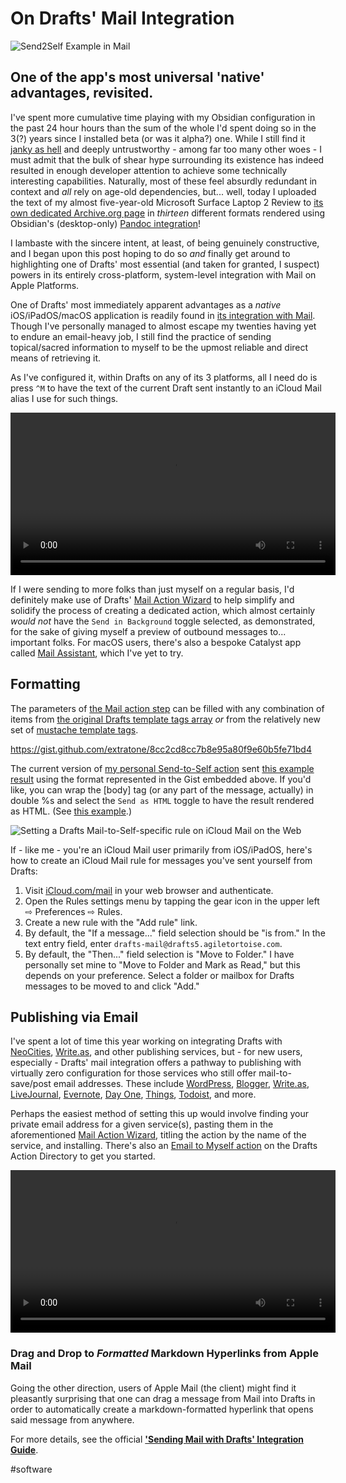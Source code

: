 # On Drafts' Mail Integration

![Send2Self Example in Mail](https://user-images.githubusercontent.com/43663476/189065881-56ddbc72-f397-4fe3-be57-e409668427fe.png)

## One of the app's most universal 'native' advantages, revisited.

<!--more-->

I've spent more cumulative time playing with my Obsidian configuration in the past 24 hour hours than the sum of the whole I'd spent doing so in the 3(?) years since I installed beta (or was it alpha?) one. While I still find it [janky as hell](https://youtu.be/Q8vkBuYJOz8) and deeply untrustworthy - among far too many other woes - I must admit that the bulk of shear hype surrounding its existence has indeed resulted in enough developer attention to achieve some technically interesting capabilities. Naturally, most of these feel absurdly redundant in context and *all* rely on age-old dependencies, but... well, today I uploaded the text of my almost five-year-old Microsoft Surface Laptop 2 Review to [its own dedicated Archive.org page](https://archive.org/details/microsoft-surface-laptop-2) in *thirteen* different formats rendered using Obsidian's (desktop-only) [Pandoc integration](https://obsidian.md/plugins?id=obsidian-pandoc)!

I lambaste with the sincere intent, at least, of being genuinely constructive, and I began upon this post hoping to do so *and* finally get around to highlighting one of Drafts' most essential (and taken for granted, I suspect) powers in its entirely cross-platform, system-level integration with Mail on Apple Platforms.

One of Drafts' most immediately apparent advantages as a *native* iOS/iPadOS/macOS application is readily found in [its integration with Mail](https://docs.getdrafts.com/docs/actions/steps/system#mail). Though I've personally managed to almost escape my twenties having yet to endure an email-heavy job, I still find the practice of sending topical/sacred information to myself to be the upmost reliable and direct means of retrieving it.

As I've configured it, within Drafts on any of its 3 platforms, all I need do is press `^M` to have the text of the current Draft sent instantly to an iCloud Mail alias I use for such things. 

<video controls width="520" height=auto>
  <source src="https://user-images.githubusercontent.com/43663476/189148302-688897be-b837-4f94-b5ea-c89972516c5a.MOV">
</video>

If I were sending to more folks than just myself on a regular basis, I'd definitely make use of Drafts' [Mail Action Wizard](https://tools.getdrafts.com/wizards/mail) to help simplify and solidify the process of creating a dedicated action, which almost certainly *would not* have the `Send in Background` toggle selected, as demonstrated, for the sake of giving myself a preview of outbound messages to... important folks. For macOS users, there's also a bespoke Catalyst app called [Mail Assistant](https://docs.getdrafts.com/misc/mail-assistant), which I've yet to try.

## Formatting

The parameters of [the Mail action step](https://docs.getdrafts.com/docs/actions/steps/system#mail) can be filled with any combination of items from [the original Drafts template tags array](https://docs.getdrafts.com/docs/actions/templates/drafts-templates) *or* from the relatively new set of [mustache template tags](https://docs.getdrafts.com/docs/actions/templates/mustache.html).

https://gist.github.com/extratone/8cc2cd8cc7b8e95a80f9e60b5fe71bd4

The current version of [my personal Send-to-Self action](https://directory.getdrafts.com/a/1wR) sent [this example result](https://app.sparkmailapp.com/web-share/GFZ2OLZskkVOrDVslliHP_H7lalF_81dS00IvpJv) using the format represented in the Gist embedded above. If you'd like, you can wrap the [body] tag (or any part of the message, actually) in double %s and select the `Send as HTML` toggle to have the result rendered as HTML. (See [this example](https://app.sparkmailapp.com/web-share/elWlx8eNRiw1nWICBT5p7eGcTs5XZsFO6-JuM1n1).)

![Setting a Drafts Mail-to-Self-specific rule on iCloud Mail on the Web](https://user-images.githubusercontent.com/43663476/190239278-4f5e7f12-37c1-4ad9-9c2e-7d7e76000f88.png)

If - like me - you're an iCloud Mail user primarily from iOS/iPadOS, here's how to create an iCloud Mail rule for messages you've sent yourself from Drafts:

1. Visit [iCloud.com/mail](https://www.icloud.com/mail/) in your web browser and authenticate.
2. Open the Rules settings menu by tapping the gear icon in the upper left ⇨ Preferences ⇨ Rules.
3. Create a new rule with the "Add rule" link.
4. By default, the "If a message..." field selection should be "is from." In the text entry field, enter `drafts-mail@drafts5.agiletortoise.com`.
5. By default, the "Then..." field selection is "Move to Folder." I have personally set mine to "Move to Folder and Mark as Read," but this depends on your preference. Select a folder or mailbox for Drafts messages to be moved to and click "Add."

## Publishing via Email

I've spent a lot of time this year working on integrating Drafts with [NeoCities](https://bilge.world/using-drafts-with-neocities), [Write.as](https://bilge.world/automating-writeas-posts), and other publishing services, but - for new users, especially - Drafts' mail integration offers a pathway to publishing with virtually zero configuration for those services who still offer mail-to-save/post email addresses. These include [WordPress](https://wordpress.com/support/post-by-email/), [Blogger](https://support.google.com/blogger/answer/154172?hl=en#:~:text=Click%20Save.-,to%20post%20by%20email%3A,-Important%3A%20Anyone%20who), [Write.as](https://howto.write.as/publish-via-email), [LiveJournal](https://www.livejournal.com/support/faq/187.html), [Evernote](https://help.evernote.com/hc/en-us/articles/360050995914), [Day One](https://dayoneapp.com/guides/tips-and-tutorials/create-entries-with-email/), [Things](https://culturedcode.com/things/support/articles/2908262/), [Todoist](https://www.keepproductive.com/blog/email-tasks-into-todoist), and more.

Perhaps the easiest method of setting this up would involve finding your private email address for a given service(s), pasting them in the aforementioned [Mail Action Wizard](https://tools.getdrafts.com/wizards/mail), titling the action by the name of the service, and installing. There's also an [Email to Myself action](https://actions.getdrafts.com/a/1Mr) on the Drafts Action Directory to get you started.

<video controls width="520" height=auto>
  <source src="https://user-images.githubusercontent.com/43663476/189246053-c53d970a-a6ea-48da-8878-116d0abf2a2b.MOV">
</video>

### Drag and Drop to *Formatted* Markdown Hyperlinks from Apple Mail

Going the other direction, users of Apple Mail (the client) might find it pleasantly surprising that one can drag a message from Mail into Drafts in order to automatically create a markdown-formatted hyperlink that opens said message from anywhere.

For more details, see the official [**'Sending Mail with Drafts' Integration Guide**](https://forums.getdrafts.com/t/sending-mail-with-drafts/3597).

<!--comment-->

#software

